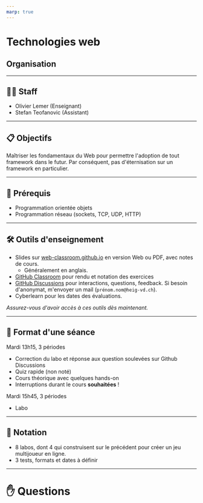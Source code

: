 ```yaml
---
marp: true
---
```


<!--
theme: gaia
size: 16:9
paginate: true
author: B. Chapuis, O. Lemer, O. Tischauser, V. Guidoux, with the help of ChatGPT.
url: https://web-classroom.github.io/
footer: '**HEIG-VD** - WEB Course 2023-2024 - AGPL-3.0 license'
style: |
    :root {
        --color-background: #fff;
        --color-foreground: #333;
        --color-highlight: #f96;
        --color-dimmed: #888;
        --color-headings: #7d8ca3;
    }
    blockquote {
        font-style: italic;
    }
    table {
        width: 100%;
    }
    th:first-child {
        width: 15%;
    }
    h1, h2, h3, h4, h5, h6 {
        color: var(--color-headings);
    }
    h2, h3, h4, h5, h6 {
        font-size: 1.5rem;
    }
    h1 a:link, h2 a:link, h3 a:link, h4 a:link, h5 a:link, h6 a:link {
        text-decoration: none;
    }
    section:not([class=lead]) > p, blockquote {
        text-align: justify;
    }
    ul {
        margin-top: 0.5rem;
    }
-->

# Technologies web

## Organisation

---

## 🧑‍🏫 Staff

- Olivier Lemer (Enseignant)
- Stefan Teofanovic (Assistant)

---

## 📋 Objectifs

Maîtriser les fondamentaux du Web pour permettre l'adoption de tout framework dans le futur. Par conséquent, pas d'éternisation sur un framework en particulier.

---

## 🔄 Prérequis

- Programmation orientée objets
- Programmation réseau (sockets, TCP, UDP, HTTP)

---

## 🛠️ Outils d'enseignement

- Slides sur [web-classroom.github.io](https://web-classroom.github.io) en version Web ou PDF, avec notes de cours.
  - Généralement en anglais.
- [GitHub Classroom](https://classroom.github.com/classrooms/54867215-web-classroom-f23-olr) pour rendu et notation des exercices
- [GitHub Discussions](https://github.com/orgs/web-classroom/discussions) pour interactions, questions, feedback. Si besoin d'anonymat, m'envoyer un mail (`prénom.nom@heig-vd.ch`).
- Cyberlearn pour les dates des évaluations.

*Assurez-vous d'avoir accès à ces outils dès maintenant.*

---

## 📅 Format d'une séance

Mardi 13h15, 3 périodes

- Correction du labo et réponse aux question soulevées sur Github Discussions
- Quiz rapide (non noté)
- Cours théorique avec quelques hands-on
- Interruptions durant le cours **souhaitées** !

Mardi 15h45, 3 périodes

- Labo

---

## 🏅 Notation

- 8 labos, dont 4 qui construisent sur le précédent pour créer un jeu multijoueur en ligne.
- 3 tests, formats et dates à définir

---

# ✋ Questions
